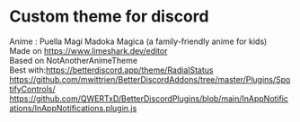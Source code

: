 # Custom theme for discord
Anime : Puella Magi Madoka Magica (a family-friendly anime for kids)  
Made on https://www.limeshark.dev/editor  
Based on NotAnotherAnimeTheme  
Best with:https://betterdiscord.app/theme/RadialStatus  
https://github.com/mwittrien/BetterDiscordAddons/tree/master/Plugins/SpotifyControls/  
https://github.com/QWERTxD/BetterDiscordPlugins/blob/main/InAppNotifications/InAppNotifications.plugin.js

